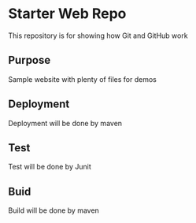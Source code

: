 # Starter Web Repo

This repository is for showing how Git and GitHub work

## Purpose

Sample website with plenty of files for demos

## Deployment

Deployment will be done by maven

## Test

Test will be done by Junit

## Buid

Build will be done by maven